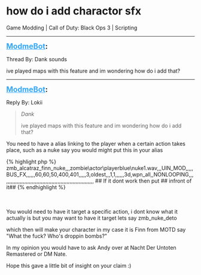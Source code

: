 # how do i add charactor sfx
Game Modding | Call of Duty: Black Ops 3 | Scripting

---
<strong style="font-size: 1.4em;"><span style="text-decoration: underline;text-decoration-color: #34a7f9;"><span style="color:#34a7f9;">ModmeBot</span></span>:</strong>

<p>Thread By: Dank sounds<br /><p style="text-align:left;">ive played maps with this feature and im wondering how do i add that?</p></p>

---
<strong style="font-size: 1.4em;"><span style="text-decoration: underline;text-decoration-color: #34a7f9;"><span style="color:#34a7f9;">ModmeBot</span></span>:</strong>

<p>Reply By: Lokii<br /><blockquote><em>Dank</em><p style="text-align:left;">ive played maps with this feature and im wondering how do i add that?</p></blockquote><p style="text-align:left;">You need to have a alias linking to the player when a certain action takes place, such as a nuke say you would might put this in your alias</p><p style="text-align:left;"></p>{% highlight php %}
zmb_alcatraz_finn_nuke,,,zombie\actor\playerblue\nuke1.wav,,,UIN_MOD,,,,,BUS_FX,,,,,,60,60,50,400,401,,,,,3,oldest,,,1,1,,,,,,3d,wpn_all,,NONLOOPING,,,,,,,,,,,,,,,,,,,,,,,,,,,,,,,,,,,,,,,,,,,,,,,,,,,,,,,,,,,,,
## If it dont work then put ## infront of it##
{% endhighlight %}
<br /><br /><br /><p style="text-align:left;"></p><p style="text-align:left;">You would need to have it target a specific action, i dont know what it actually is but you may want to have it target lets say zmb_nuke_deto</p><p style="text-align:left;"></p><p style="text-align:left;">which then will make your character in my case it is Finn from MOTD say &quot;What the fuck? Who&#39;s droppin bombs?&quot;</p><p style="text-align:left;"></p><p style="text-align:left;">In my opinion you would have to ask Andy over at Nacht Der Untoten Remastered or DM Nate.</p><p style="text-align:left;"></p><p style="text-align:left;">Hope this gave a little bit of insight on your claim :)</p></p>
